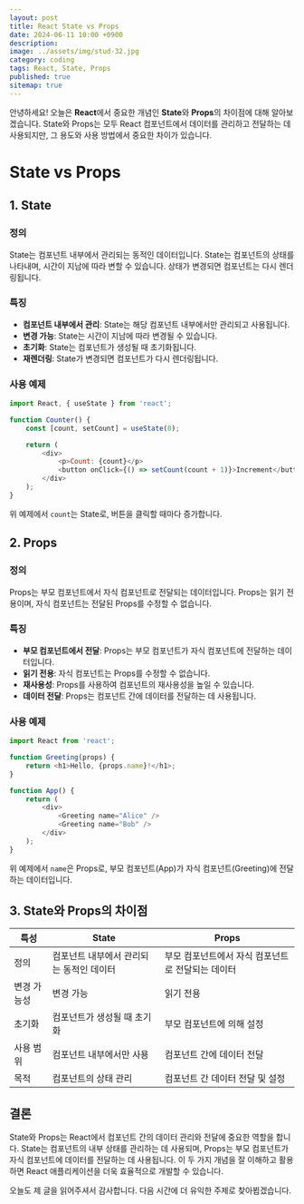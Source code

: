 ```yaml
---
layout: post
title: React State vs Props
date: 2024-06-11 10:00 +0900
description: 
image: ../assets/img/stud-32.jpg
category: coding
tags: React, State, Props
published: true
sitemap: true
---
```


안녕하세요! 오늘은 **React**에서 중요한 개념인 **State**와 **Props**의 차이점에 대해 알아보겠습니다. State와 Props는 모두 React 컴포넌트에서 데이터를 관리하고 전달하는 데 사용되지만, 그 용도와 사용 방법에서 중요한 차이가 있습니다.

# State vs Props

## 1. State

### 정의

State는 컴포넌트 내부에서 관리되는 동적인 데이터입니다. State는 컴포넌트의 상태를 나타내며, 시간이 지남에 따라 변할 수 있습니다. 상태가 변경되면 컴포넌트는 다시 렌더링됩니다.

### 특징

- **컴포넌트 내부에서 관리**: State는 해당 컴포넌트 내부에서만 관리되고 사용됩니다.
- **변경 가능**: State는 시간이 지남에 따라 변경될 수 있습니다.
- **초기화**: State는 컴포넌트가 생성될 때 초기화됩니다.
- **재렌더링**: State가 변경되면 컴포넌트가 다시 렌더링됩니다.

### 사용 예제

```javascript
import React, { useState } from 'react';

function Counter() {
    const [count, setCount] = useState(0);

    return (
        <div>
            <p>Count: {count}</p>
            <button onClick={() => setCount(count + 1)}>Increment</button>
        </div>
    );
}
```

위 예제에서 `count`는 State로, 버튼을 클릭할 때마다 증가합니다.

## 2. Props

### 정의

Props는 부모 컴포넌트에서 자식 컴포넌트로 전달되는 데이터입니다. Props는 읽기 전용이며, 자식 컴포넌트는 전달된 Props를 수정할 수 없습니다.

### 특징

- **부모 컴포넌트에서 전달**: Props는 부모 컴포넌트가 자식 컴포넌트에 전달하는 데이터입니다.
- **읽기 전용**: 자식 컴포넌트는 Props를 수정할 수 없습니다.
- **재사용성**: Props를 사용하여 컴포넌트의 재사용성을 높일 수 있습니다.
- **데이터 전달**: Props는 컴포넌트 간에 데이터를 전달하는 데 사용됩니다.

### 사용 예제

```javascript
import React from 'react';

function Greeting(props) {
    return <h1>Hello, {props.name}!</h1>;
}

function App() {
    return (
        <div>
            <Greeting name="Alice" />
            <Greeting name="Bob" />
        </div>
    );
}
```

위 예제에서 `name`은 Props로, 부모 컴포넌트(App)가 자식 컴포넌트(Greeting)에 전달하는 데이터입니다.

## 3. State와 Props의 차이점

| 특성      | State                                      | Props                                         |
|-----------|--------------------------------------------|-----------------------------------------------|
| 정의      | 컴포넌트 내부에서 관리되는 동적인 데이터    | 부모 컴포넌트에서 자식 컴포넌트로 전달되는 데이터 |
| 변경 가능성| 변경 가능                                   | 읽기 전용                                      |
| 초기화    | 컴포넌트가 생성될 때 초기화                | 부모 컴포넌트에 의해 설정                      |
| 사용 범위  | 컴포넌트 내부에서만 사용                    | 컴포넌트 간에 데이터 전달                      |
| 목적      | 컴포넌트의 상태 관리                        | 컴포넌트 간 데이터 전달 및 설정                |

## 결론

State와 Props는 React에서 컴포넌트 간의 데이터 관리와 전달에 중요한 역할을 합니다. State는 컴포넌트의 내부 상태를 관리하는 데 사용되며, Props는 부모 컴포넌트가 자식 컴포넌트에 데이터를 전달하는 데 사용됩니다. 이 두 가지 개념을 잘 이해하고 활용하면 React 애플리케이션을 더욱 효율적으로 개발할 수 있습니다.

오늘도 제 글을 읽어주셔서 감사합니다. 다음 시간에 더 유익한 주제로 찾아뵙겠습니다.
